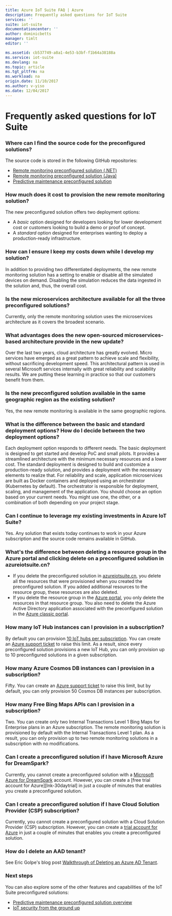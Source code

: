 ```yaml
---
title: Azure IoT Suite FAQ | Azure
description: Frequently asked questions for IoT Suite
services: ''
suite: iot-suite
documentationcenter: ''
author: dominicbetts
manager: timlt
editor: ''

ms.assetid: cb537749-a8a1-4e53-b3bf-f1b64a38188a
ms.service: iot-suite
ms.devlang: na
ms.topic: article
ms.tgt_pltfrm: na
ms.workload: na
origin.date: 11/10/2017
ms.author: v-yiso
ms.date: 12/04/2017
---
```


# Frequently asked questions for IoT Suite

### Where can I find the source code for the preconfigured solutions?
The source code is stored in the following GitHub repositories:
* [Remote monitoring preconfigured solution (.NET)](https://github.com/Azure/azure-iot-pcs-remote-monitoring-dotnet)
* [Remote monitoring preconfigured solution (Java)](https://github.com/Azure/azure-iot-pcs-remote-monitoring-java)
* [Predictive maintenance preconfigured solution](https://github.com/Azure/azure-iot-predictive-maintenance)

### How much does it cost to provision the new remote monitoring solution?

The new preconfigured solution offers two deployment options:

* A *basic* option designed for developers looking for lower development cost or customers looking to build a demo or proof of concept.
* A *standard* option designed for enterprises wanting to deploy a production-ready infrastructure.

### How can I ensure I keep my costs down while I develop my solution?

In addition to providing two differentiated deployments, the new remote monitoring solution has a setting to enable or disable all the simulated devices on demand. Disabling the simulation reduces the data ingested in the solution and, thus, the overall cost.

### Is the new microservices architecture available for all the three preconfigured solutions?

Currently, only the remote monitoring solution uses the microservices architecture as it covers the broadest scenario.

### What advantages does the new open-sourced microservices-based architecture provide in the new update?

Over the last two years, cloud architecture has greatly evolved. Micro services have emerged as a great pattern to achieve scale and flexibility, without sacrificing development speed. This architectural pattern is used in several Microsoft services internally with great reliability and scalability results. We are putting these learning in practice so that our customers benefit from them.

### Is the new preconfigured solution available in the same geographic region as the existing solution?

Yes, the new remote monitoring is available in the same geographic regions.

### What is the difference between the basic and standard deployment options? How do I decide between the two deployment options?

Each deployment option responds to different needs. The basic deployment is designed to get started and develop PoC and small pilots. It provides a streamlined architecture with the minimum necessary resources and a lower cost. The standard deployment is designed to build and customize a production-ready solution, and provides a deployment with the necessary elements to realize that. For reliability and scale, application microservices are built as Docker containers and deployed using an orchestrator (Kubernetes by default). The orchestrator is responsible for deployment, scaling, and management of the application. You should choose an option based on your current needs. You might use one, the other, or a combination of both depending on your project stage.

### Can I continue to leverage my existing investments in Azure IoT Suite?

Yes. Any solution that exists today continues to work in your Azure subscription and the source code remains available in GitHub.

### What's the difference between deleting a resource group in the Azure portal and clicking delete on a preconfigured solution in azureiotsuite.cn?
* If you delete the preconfigured solution in [azureiotsuite.cn][lnk-azureiotsuite], you delete all the resources that were provisioned when you created the preconfigured solution. If you added additional resources to the resource group, these resources are also deleted. 
* If you delete the resource group in the [Azure portal][lnk-azure-portal], you only delete the resources in that resource group. You also need to delete the Azure Active Directory application associated with the preconfigured solution in the [Azure classic portal][lnk-classic-portal].

### How many IoT Hub instances can I provision in a subscription?

By default you can provision [10 IoT hubs per subscription](../azure-subscription-service-limits.md#iot-hub-limits). You can create an [Azure support ticket](https://portal.azure.com/#blade/Microsoft_Azure_Support/HelpAndSupportBlade) to raise this limit. As a result, since every preconfigured solution provisions a new IoT Hub, you can only provision up to 10 preconfigured solutions in a given subscription.

### How many Azure Cosmos DB instances can I provision in a subscription?

Fifty. You can create an [Azure support ticket](https://portal.azure.cn/#blade/Microsoft_Azure_Support/HelpAndSupportBlade) to raise this limit, but by default, you can only provision 50 Cosmos DB instances per subscription.

### How many Free Bing Maps APIs can I provision in a subscription?
Two. You can create only two Internal Transactions Level 1 Bing Maps for Enterprise plans in an Azure subscription. The remote monitoring solution is provisioned by default with the Internal Transactions Level 1 plan. As a result, you can only provision up to two remote monitoring solutions in a subscription with no modifications.

### Can I create a preconfigured solution if I have Microsoft Azure for DreamSpark?
Currently, you cannot create a preconfigured solution with a [Microsoft Azure for DreamSpark][lnk-dreamspark] account. However, you can create a [free trial account for Azure][lnk-30daytrial] in just a couple of minutes that enables you create a preconfigured solution.

### Can I create a preconfigured solution if I have Cloud Solution Provider (CSP) subscription?
Currently, you cannot create a preconfigured solution with a Cloud Solution Provider (CSP) subscription. However, you can create a [trial account for Azure][1rmb-trial] in just a couple of minutes that enables you create a preconfigured solution.

### How do I delete an AAD tenant?
See Eric Golpe's blog post [Walkthrough of Deleting an Azure AD Tenant][lnk-delete-aad-tennant].

### Next steps
You can also explore some of the other features and capabilities of the IoT Suite preconfigured solutions:

* [Predictive maintenance preconfigured solution overview](iot-suite-predictive-overview.md)
* [IoT security from the ground up][lnk-security-groundup]

[lnk-predictive-overview]: ./iot-suite-predictive-overview.md
[lnk-security-groundup]: ./securing-iot-ground-up.md
[link-azuresupportticket]: https://portal.azure.cn/#blade/Microsoft_Azure_Support/HelpAndSupportBlade 
[link-azuresublimits]: ../azure-subscription-service-limits.md#iot-hub-limits
[lnk-azure-portal]: https://portal.azure.cn
[lnk-azureiotsuite]: https://www.azureiotsuite.cn/
[lnk-classic-portal]: https://manage.windowsazure.cn
[lnk-remote-monitoring-github]: https://github.com/Azure/azure-iot-remote-monitoring 
[lnk-dreamspark]: https://www.dreamspark.com/Product/Product.aspx?productid=99 
[1rmb-trial]: https://www.azure.cn/pricing/1rmb-trial
[lnk-delete-aad-tennant]: http://blogs.msdn.com/b/ericgolpe/archive/2015/04/30/walkthrough-of-deleting-an-azure-ad-tenant.aspx
[lnk-cloud-deployment]: https://github.com/Azure/azure-iot-remote-monitoring/blob/master/Docs/cloud-deployment.md
[lnk-add-method]: ./iot-suite-guidance-on-customizing-preconfigured-solutions.md#add-support-for-a-new-method-to-the-simulator
[lnk-customize]: ./iot-suite-guidance-on-customizing-preconfigured-solutions.md
[lnk-remote-monitoring-github]: https://github.com/Azure/azure-iot-remote-monitoring
[lnk-predictive-maintenance-github]: https://github.com/Azure/azure-iot-predictive-maintenance